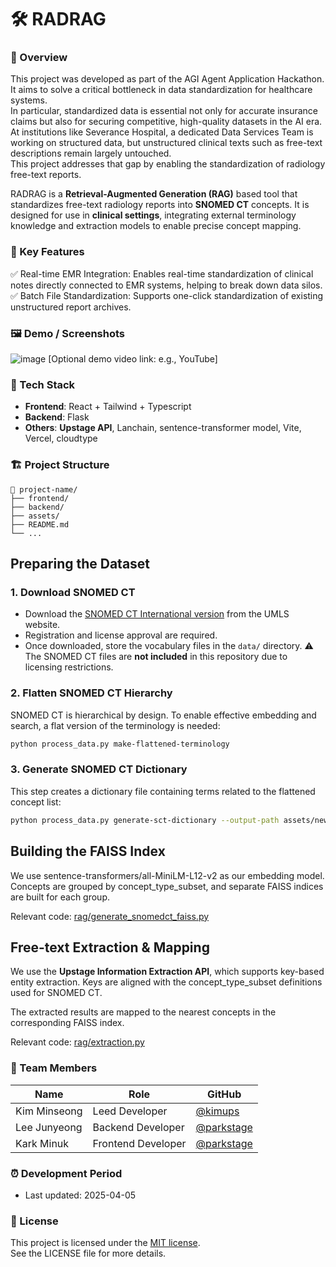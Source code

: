 # 🛠️ RADRAG

### 📌 Overview
This project was developed as part of the AGI Agent Application Hackathon.  
It aims to solve a critical bottleneck in data standardization for healthcare systems.  
In particular, standardized data is essential not only for accurate insurance claims but also for securing competitive, high-quality datasets in the AI era.  
At institutions like Severance Hospital, a dedicated Data Services Team is working on structured data, but unstructured clinical texts such as free-text descriptions remain largely untouched.  
This project addresses that gap by enabling the standardization of radiology free-text reports.

RADRAG is a **Retrieval-Augmented Generation (RAG)** based tool that standardizes free-text radiology reports into **SNOMED CT** concepts.
It is designed for use in **clinical settings**, integrating external terminology knowledge and extraction models to enable precise concept mapping.

### 🚀 Key Features
✅ Real-time EMR Integration: Enables real-time standardization of clinical notes directly connected to EMR systems, helping to break down data silos.
✅ Batch File Standardization: Supports one-click standardization of existing unstructured report archives.

### 🖼️ Demo / Screenshots
![image](https://github.com/user-attachments/assets/e155609e-34f8-4828-8143-8c9422f2ee0d)
[Optional demo video link: e.g., YouTube]

### 🧩 Tech Stack
- **Frontend**: React + Tailwind + Typescript
- **Backend**: Flask
- **Others**: **Upstage API**, Lanchain, sentence-transformer model, Vite, Vercel, cloudtype

### 🏗️ Project Structure
```
📁 project-name/
├── frontend/
├── backend/
├── assets/
├── README.md
└── ...
```
## Preparing the Dataset

### 1. Download SNOMED CT

- Download the [SNOMED CT International version](https://www.nlm.nih.gov/healthit/snomedct/index.html) from the UMLS website.
- Registration and license approval are required.
- Once downloaded, store the vocabulary files in the `data/` directory.
⚠️ The SNOMED CT files are **not included** in this repository due to licensing restrictions.

### 2. Flatten SNOMED CT Hierarchy

SNOMED CT is hierarchical by design. To enable effective embedding and search, a flat version of the terminology is needed:

```bash
python process_data.py make-flattened-terminology
```
### 3. Generate SNOMED CT Dictionary
This step creates a dictionary file containing terms related to the flattened concept list:

```bash
python process_data.py generate-sct-dictionary --output-path assets/newdict_snomed.txt
```

## Building the FAISS Index
We use sentence-transformers/all-MiniLM-L12-v2 as our embedding model.
Concepts are grouped by concept_type_subset, and separate FAISS indices are built for each group.

Relevant code: [rag/generate_snomedct_faiss.py](https://github.com/burnout909/RADRAG/blob/main/rag/generate_snomedct_faiss.py
)

## Free-text Extraction & Mapping
We use the **Upstage Information Extraction API**, which supports key-based entity extraction.
Keys are aligned with the concept_type_subset definitions used for SNOMED CT.

The extracted results are mapped to the nearest concepts in the corresponding FAISS index.

Relevant code: [rag/extraction.py](https://github.com/burnout909/RADRAG/blob/main/rag/extraction.py)

### 🙌 Team Members

| Name        | Role               | GitHub                             |
|-------------|--------------------|------------------------------------|
| Kim Minseong     |  Leed Developer | [@kimups](https://github.com/johndoe) |
| Lee Junyeong  | Backend Developer  | [@parkstage](https://github.com/janedev) |
| Kark Minuk  | Frontend Developer  | [@parkstage](https://github.com/janedev) |

### ⏰ Development Period
- Last updated: 2025-04-05

### 📄 License
This project is licensed under the [MIT license](https://opensource.org/licenses/MIT).  
See the LICENSE file for more details.
